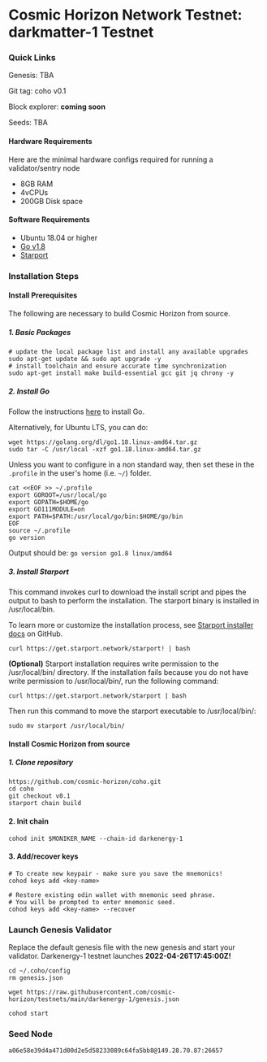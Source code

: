 # Cosmic Horizon Network Testnet: darkmatter-1 Testnet

### Quick Links
Genesis: TBA

Git tag: coho v0.1

Block explorer: **coming soon**

Seeds: TBA

#### Hardware Requirements
Here are the minimal hardware configs required for running a validator/sentry node
 - 8GB RAM
 - 4vCPUs
 - 200GB Disk space

#### Software Requirements
- Ubuntu 18.04 or higher
- [Go v1.8](https://golang.org/doc/install)
- [Starport](https://docs.starport.network/guide/install.html)

### Installation Steps

#### Install Prerequisites

The following are necessary to build Cosmic Horizon from source. 

##### 1. Basic Packages
```bash:
# update the local package list and install any available upgrades 
sudo apt-get update && sudo apt upgrade -y 
# install toolchain and ensure accurate time synchronization 
sudo apt-get install make build-essential gcc git jq chrony -y
```

##### 2. Install Go
Follow the instructions [here](https://golang.org/doc/install) to install Go.

Alternatively, for Ubuntu LTS, you can do:
```bash:
wget https://golang.org/dl/go1.18.linux-amd64.tar.gz
sudo tar -C /usr/local -xzf go1.18.linux-amd64.tar.gz
```

Unless you want to configure in a non standard way, then set these in the `.profile` in the user's home (i.e. `~/`) folder.

```bash:
cat <<EOF >> ~/.profile
export GOROOT=/usr/local/go
export GOPATH=$HOME/go
export GO111MODULE=on
export PATH=$PATH:/usr/local/go/bin:$HOME/go/bin
EOF
source ~/.profile
go version
```
Output should be: `go version go1.8 linux/amd64`

##### 3. Install Starport
This command invokes curl to download the install script and pipes the output to bash to perform the installation. The starport binary is installed in /usr/local/bin.

To learn more or customize the installation process, see [Starport installer docs](https://github.com/allinbits/starport-installer) on GitHub.

```
curl https://get.starport.network/starport! | bash
```

**(Optional)**
Starport installation requires write permission to the /usr/local/bin/ directory. If the installation fails because you do not have write permission to /usr/local/bin/, run the following command:

```
curl https://get.starport.network/starport | bash
```
Then run this command to move the starport executable to /usr/local/bin/:
```
sudo mv starport /usr/local/bin/
```

#### Install Cosmic Horizon from source

##### 1. Clone repository
```bash:
https://github.com/cosmic-horizon/coho.git
cd coho
git checkout v0.1
starport chain build
```

#### 2. Init chain
```bash:
cohod init $MONIKER_NAME --chain-id darkenergy-1
```

#### 3. Add/recover keys
```bash:
# To create new keypair - make sure you save the mnemonics!
cohod keys add <key-name> 

# Restore existing odin wallet with mnemonic seed phrase. 
# You will be prompted to enter mnemonic seed. 
cohod keys add <key-name> --recover
```

### Launch Genesis Validator

Replace the default genesis file with the new genesis and start your validator.  Darkenergy-1 testnet launches **2022-04-26T17:45:00Z!**

```bash:
cd ~/.coho/config
rm genesis.json

wget https://raw.githubusercontent.com/cosmic-horizon/testnets/main/darkenergy-1/genesis.json

cohod start
```

### Seed Node

```
a06e58e39d4a471d00d2e5d58233089c64fa5bb8@149.28.70.87:26657
```

